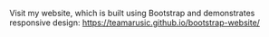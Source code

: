  Visit my website, which is built using Bootstrap and demonstrates responsive design: https://teamarusic.github.io/bootstrap-website/
